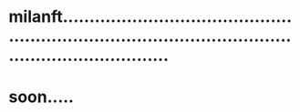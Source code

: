 # milanft..............................................................................................................................
# soon.....
